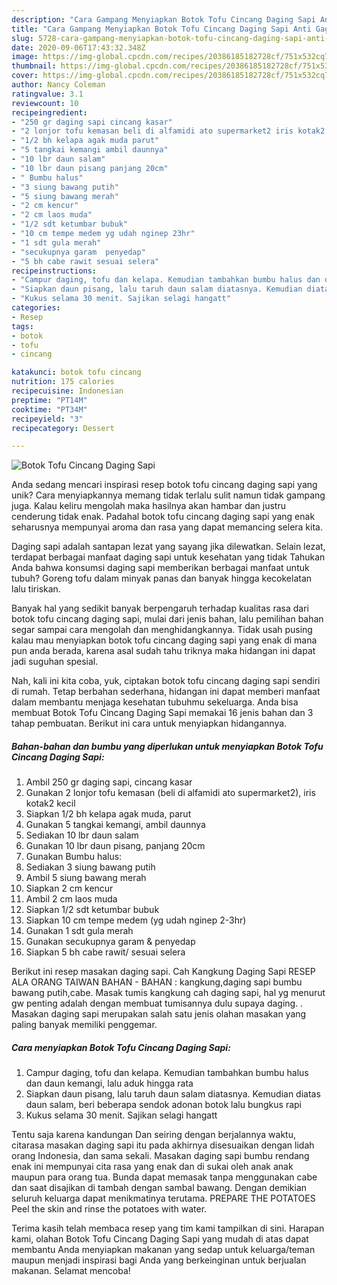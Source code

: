 ```yaml
---
description: "Cara Gampang Menyiapkan Botok Tofu Cincang Daging Sapi Anti Gagal"
title: "Cara Gampang Menyiapkan Botok Tofu Cincang Daging Sapi Anti Gagal"
slug: 5728-cara-gampang-menyiapkan-botok-tofu-cincang-daging-sapi-anti-gagal
date: 2020-09-06T17:43:32.348Z
image: https://img-global.cpcdn.com/recipes/20386185182728cf/751x532cq70/botok-tofu-cincang-daging-sapi-foto-resep-utama.jpg
thumbnail: https://img-global.cpcdn.com/recipes/20386185182728cf/751x532cq70/botok-tofu-cincang-daging-sapi-foto-resep-utama.jpg
cover: https://img-global.cpcdn.com/recipes/20386185182728cf/751x532cq70/botok-tofu-cincang-daging-sapi-foto-resep-utama.jpg
author: Nancy Coleman
ratingvalue: 3.1
reviewcount: 10
recipeingredient:
- "250 gr daging sapi cincang kasar"
- "2 lonjor tofu kemasan beli di alfamidi ato supermarket2 iris kotak2 kecil"
- "1/2 bh kelapa agak muda parut"
- "5 tangkai kemangi ambil daunnya"
- "10 lbr daun salam"
- "10 lbr daun pisang panjang 20cm"
- " Bumbu halus"
- "3 siung bawang putih"
- "5 siung bawang merah"
- "2 cm kencur"
- "2 cm laos muda"
- "1/2 sdt ketumbar bubuk"
- "10 cm tempe medem yg udah nginep 23hr"
- "1 sdt gula merah"
- "secukupnya garam  penyedap"
- "5 bh cabe rawit sesuai selera"
recipeinstructions:
- "Campur daging, tofu dan kelapa. Kemudian tambahkan bumbu halus dan daun kemangi, lalu aduk hingga rata"
- "Siapkan daun pisang, lalu taruh daun salam diatasnya. Kemudian diatas daun salam, beri beberapa sendok adonan botok lalu bungkus rapi"
- "Kukus selama 30 menit. Sajikan selagi hangatt"
categories:
- Resep
tags:
- botok
- tofu
- cincang

katakunci: botok tofu cincang 
nutrition: 175 calories
recipecuisine: Indonesian
preptime: "PT14M"
cooktime: "PT34M"
recipeyield: "3"
recipecategory: Dessert

---
```



![Botok Tofu Cincang Daging Sapi](https://img-global.cpcdn.com/recipes/20386185182728cf/751x532cq70/botok-tofu-cincang-daging-sapi-foto-resep-utama.jpg)

Anda sedang mencari inspirasi resep botok tofu cincang daging sapi yang unik? Cara menyiapkannya memang tidak terlalu sulit namun tidak gampang juga. Kalau keliru mengolah maka hasilnya akan hambar dan justru cenderung tidak enak. Padahal botok tofu cincang daging sapi yang enak seharusnya mempunyai aroma dan rasa yang dapat memancing selera kita.

Daging sapi adalah santapan lezat yang sayang jika dilewatkan. Selain lezat, terdapat berbagai manfaat daging sapi untuk kesehatan yang tidak Tahukan Anda bahwa konsumsi daging sapi memberikan berbagai manfaat untuk tubuh? Goreng tofu dalam minyak panas dan banyak hingga kecokelatan lalu tiriskan.

Banyak hal yang sedikit banyak berpengaruh terhadap kualitas rasa dari botok tofu cincang daging sapi, mulai dari jenis bahan, lalu pemilihan bahan segar sampai cara mengolah dan menghidangkannya. Tidak usah pusing kalau mau menyiapkan botok tofu cincang daging sapi yang enak di mana pun anda berada, karena asal sudah tahu triknya maka hidangan ini dapat jadi suguhan spesial.


Nah, kali ini kita coba, yuk, ciptakan botok tofu cincang daging sapi sendiri di rumah. Tetap berbahan sederhana, hidangan ini dapat memberi manfaat dalam membantu menjaga kesehatan tubuhmu sekeluarga. Anda bisa membuat Botok Tofu Cincang Daging Sapi memakai 16 jenis bahan dan 3 tahap pembuatan. Berikut ini cara untuk menyiapkan hidangannya.

<!--inarticleads1-->

##### Bahan-bahan dan bumbu yang diperlukan untuk menyiapkan Botok Tofu Cincang Daging Sapi:

1. Ambil 250 gr daging sapi, cincang kasar
1. Gunakan 2 lonjor tofu kemasan (beli di alfamidi ato supermarket2), iris kotak2 kecil
1. Siapkan 1/2 bh kelapa agak muda, parut
1. Gunakan 5 tangkai kemangi, ambil daunnya
1. Sediakan 10 lbr daun salam
1. Gunakan 10 lbr daun pisang, panjang 20cm
1. Gunakan  Bumbu halus:
1. Sediakan 3 siung bawang putih
1. Ambil 5 siung bawang merah
1. Siapkan 2 cm kencur
1. Ambil 2 cm laos muda
1. Siapkan 1/2 sdt ketumbar bubuk
1. Siapkan 10 cm tempe medem (yg udah nginep 2-3hr)
1. Gunakan 1 sdt gula merah
1. Gunakan secukupnya garam &amp; penyedap
1. Siapkan 5 bh cabe rawit/ sesuai selera


Berikut ini resep masakan daging sapi. Cah Kangkung Daging Sapi RESEP ALA ORANG TAIWAN BAHAN - BAHAN : kangkung,daging sapi bumbu bawang putih,cabe. Masak tumis kangkung cah daging sapi, hal yg menurut gw penting adalah dengan membuat tumisannya dulu supaya daging. . Masakan daging sapi merupakan salah satu jenis olahan masakan yang paling banyak memiliki penggemar. 

<!--inarticleads2-->

##### Cara menyiapkan Botok Tofu Cincang Daging Sapi:

1. Campur daging, tofu dan kelapa. Kemudian tambahkan bumbu halus dan daun kemangi, lalu aduk hingga rata
1. Siapkan daun pisang, lalu taruh daun salam diatasnya. Kemudian diatas daun salam, beri beberapa sendok adonan botok lalu bungkus rapi
1. Kukus selama 30 menit. Sajikan selagi hangatt


Tentu saja karena kandungan Dan seiring dengan berjalannya waktu, citarasa masakan daging sapi itu pada akhirnya disesuaikan dengan lidah orang Indonesia, dan sama sekali. Masakan daging sapi bumbu rendang enak ini mempunyai cita rasa yang enak dan di sukai oleh anak anak maupun para orang tua. Bunda dapat memasak tanpa menggunakan cabe dan saat disajikan di tambah dengan sambal bawang. Dengan demikian seluruh keluarga dapat menikmatinya terutama. PREPARE THE POTATOES Peel the skin and rinse the potatoes with water. 

Terima kasih telah membaca resep yang tim kami tampilkan di sini. Harapan kami, olahan Botok Tofu Cincang Daging Sapi yang mudah di atas dapat membantu Anda menyiapkan makanan yang sedap untuk keluarga/teman maupun menjadi inspirasi bagi Anda yang berkeinginan untuk berjualan makanan. Selamat mencoba!
